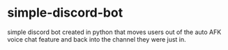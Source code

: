 # simple-discord-bot
 simple discord bot created in python that moves users out of the auto AFK voice chat feature and back into the channel they were just in.
